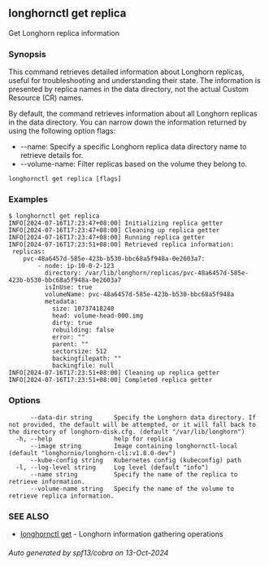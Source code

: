 ## longhornctl get replica

Get Longhorn replica information

### Synopsis

This command retrieves detailed information about Longhorn replicas, useful for troubleshooting and understanding their state.
The information is presented by replica names in the data directory, not the actual Custom Resource (CR) names.

By default, the command retrieves information about all Longhorn replicas in the data directory.
You can narrow down the information returned by using the following option flags:
- --name: Specify a specific Longhorn replica data directory name to retrieve details for.
- --volume-name: Filter replicas based on the volume they belong to.

```
longhornctl get replica [flags]
```

### Examples

```
$ longhornctl get replica
INFO[2024-07-16T17:23:47+08:00] Initializing replica getter
INFO[2024-07-16T17:23:47+08:00] Cleaning up replica getter
INFO[2024-07-16T17:23:47+08:00] Running replica getter
INFO[2024-07-16T17:23:51+08:00] Retrieved replica information:
 replicas:
    pvc-48a6457d-585e-423b-b530-bbc68a5f948a-0e2603a7:
        - node: ip-10-0-2-123
          directory: /var/lib/longhorn/replicas/pvc-48a6457d-585e-423b-b530-bbc68a5f948a-0e2603a7
          isInUse: true
          volumeName: pvc-48a6457d-585e-423b-b530-bbc68a5f948a
          metadata:
            size: 10737418240
            head: volume-head-000.img
            dirty: true
            rebuilding: false
            error: ""
            parent: ""
            sectorsize: 512
            backingfilepath: ""
            backingfile: null
INFO[2024-07-16T17:23:51+08:00] Cleaning up replica getter
INFO[2024-07-16T17:23:51+08:00] Completed replica getter
```

### Options

```
      --data-dir string      Specify the Longhorn data directory. If not provided, the default will be attempted, or it will fall back to the directory of longhorn-disk.cfg. (default "/var/lib/longhorn")
  -h, --help                 help for replica
      --image string         Image containing longhornctl-local (default "longhornio/longhorn-cli:v1.8.0-dev")
      --kube-config string   Kubernetes config (kubeconfig) path
  -l, --log-level string     Log level (default "info")
      --name string          Specify the name of the replica to retrieve information.
      --volume-name string   Specify the name of the volume to retrieve replica information.
```

### SEE ALSO

* [longhornctl get](longhornctl_get.md)	 - Longhorn information gathering operations

###### Auto generated by spf13/cobra on 13-Oct-2024
